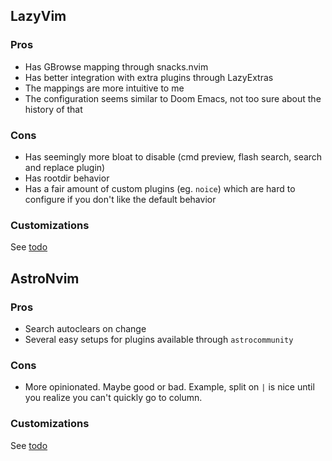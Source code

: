 ## LazyVim

### Pros

- Has GBrowse mapping through snacks.nvim
- Has better integration with extra plugins through LazyExtras
- The mappings are more intuitive to me
- The configuration seems similar to Doom Emacs, not too sure about the history of that

### Cons

- Has seemingly more bloat to disable (cmd preview, flash search, search and replace plugin)
- Has rootdir behavior
- Has a fair amount of custom plugins (eg. `noice`) which are hard to configure if you don't like the default behavior

### Customizations

See [todo](./lazyvim/todo.md)

## AstroNvim

### Pros

- Search autoclears on change
- Several easy setups for plugins available through `astrocommunity`

### Cons

- More opinionated. Maybe good or bad. Example, split on `|` is nice until you realize you can't quickly go to column.

### Customizations

See [todo](./astronvim/todo.md)
